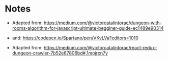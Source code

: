 # Notes

- Adapted from: https://medium.com/@victorcatalintorac/dungeon-with-rooms-algorithm-for-javascript-ultimate-begginer-guide-ec1489e90314
- and: https://codepen.io/Spartano/pen/VKvLVa?editors=1010

- Adapted from: https://medium.com/@victorcatalintorac/react-redux-dungeon-crawler-7b52e67806bd#.1mpjrxn7y
